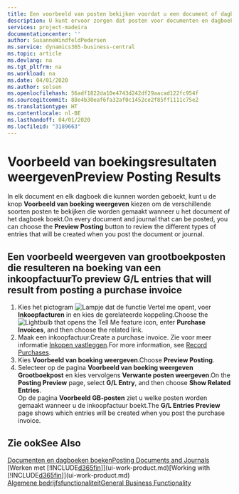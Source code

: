 ```yaml
---
title: Een voorbeeld van posten bekijken voordat u een document of dagboek boekt | Microsoft Docs
description: U kunt ervoor zorgen dat posten voor documenten en dagboeken correct zijn voordat u ze naar het grootboek boekt.
services: project-madeira
documentationcenter: ''
author: SusanneWindfeldPedersen
ms.service: dynamics365-business-central
ms.topic: article
ms.devlang: na
ms.tgt_pltfrm: na
ms.workload: na
ms.date: 04/01/2020
ms.author: solsen
ms.openlocfilehash: 56adf1822da10e4743d242df29aacad122fc954f
ms.sourcegitcommit: 88e4b30eaf6fa32af0c1452ce2f85ff1111c75e2
ms.translationtype: HT
ms.contentlocale: nl-BE
ms.lasthandoff: 04/01/2020
ms.locfileid: "3189663"
---
```

# <a name="preview-posting-results"></a><span data-ttu-id="6eaf8-103">Voorbeeld van boekingsresultaten weergeven</span><span class="sxs-lookup"><span data-stu-id="6eaf8-103">Preview Posting Results</span></span>
<span data-ttu-id="6eaf8-104">In elk document en elk dagboek die kunnen worden geboekt, kunt u de knop **Voorbeeld van boeking weergeven** kiezen om de verschillende soorten posten te bekijken die worden gemaakt wanneer u het document of het dagboek boekt.</span><span class="sxs-lookup"><span data-stu-id="6eaf8-104">On every document and journal that can be posted, you can choose the **Preview Posting** button to review the different types of entries that will be created when you post the document or journal.</span></span>

## <a name="to-preview-gl-entries-that-will-result-from-posting-a-purchase-invoice"></a><span data-ttu-id="6eaf8-105">Een voorbeeld weergeven van grootboekposten die resulteren na boeking van een inkoopfactuur</span><span class="sxs-lookup"><span data-stu-id="6eaf8-105">To preview G/L entries that will result from posting a purchase invoice</span></span>
1. <span data-ttu-id="6eaf8-106">Kies het pictogram ![Lampje dat de functie Vertel me opent](media/ui-search/search_small.png "Vertel me wat u wilt doen"), voer **Inkoopfacturen** in en kies de gerelateerde koppeling.</span><span class="sxs-lookup"><span data-stu-id="6eaf8-106">Choose the ![Lightbulb that opens the Tell Me feature](media/ui-search/search_small.png "Tell me what you want to do") icon, enter **Purchase Invoices**, and then choose the related link.</span></span>
2. <span data-ttu-id="6eaf8-107">Maak een inkoopfactuur.</span><span class="sxs-lookup"><span data-stu-id="6eaf8-107">Create a purchase invoice.</span></span> <span data-ttu-id="6eaf8-108">Zie voor meer informatie [Inkopen vastleggen](purchasing-how-record-purchases.md).</span><span class="sxs-lookup"><span data-stu-id="6eaf8-108">For more information, see [Record Purchases](purchasing-how-record-purchases.md).</span></span>
3. <span data-ttu-id="6eaf8-109">Kies **Voorbeeld van boeking weergeven**.</span><span class="sxs-lookup"><span data-stu-id="6eaf8-109">Choose **Preview Posting**.</span></span>
4. <span data-ttu-id="6eaf8-110">Selecteer op de pagina **Voorbeeld van boeking weergeven** **Grootboekpost** en kies vervolgens **Verwante posten weergeven**.</span><span class="sxs-lookup"><span data-stu-id="6eaf8-110">On the **Posting Preview** page, select **G/L Entry**, and then choose **Show Related Entries**.</span></span>  
   <span data-ttu-id="6eaf8-111">Op de pagina **Voorbeeld GB-posten** ziet u welke posten worden gemaakt wanneer u de inkoopfactuur boekt.</span><span class="sxs-lookup"><span data-stu-id="6eaf8-111">The **G/L Entries Preview** page shows which entries will be created when you post the purchase invoice.</span></span>

## <a name="see-also"></a><span data-ttu-id="6eaf8-112">Zie ook</span><span class="sxs-lookup"><span data-stu-id="6eaf8-112">See Also</span></span>
[<span data-ttu-id="6eaf8-113">Documenten en dagboeken boeken</span><span class="sxs-lookup"><span data-stu-id="6eaf8-113">Posting Documents and Journals</span></span>](ui-post-documents-journals.md)  
<span data-ttu-id="6eaf8-114">[Werken met [!INCLUDE[d365fin](includes/d365fin_md.md)]](ui-work-product.md)</span><span class="sxs-lookup"><span data-stu-id="6eaf8-114">[Working with [!INCLUDE[d365fin](includes/d365fin_md.md)]](ui-work-product.md)</span></span>  
[<span data-ttu-id="6eaf8-115">Algemene bedrijfsfunctionaliteit</span><span class="sxs-lookup"><span data-stu-id="6eaf8-115">General Business Functionality</span></span>](ui-across-business-areas.md)
